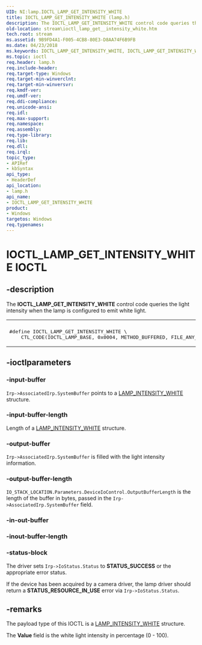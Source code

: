 ```yaml
---
UID: NI:lamp.IOCTL_LAMP_GET_INTENSITY_WHITE
title: IOCTL_LAMP_GET_INTENSITY_WHITE (lamp.h)
description: The IOCTL_LAMP_GET_INTENSITY_WHITE control code queries the light intensity when the lamp is configured to emit white light.
old-location: stream\ioctl_lamp_get__intensity_white.htm
tech.root: stream
ms.assetid: 9B9FD4A1-F005-4CB8-80E3-D8AA74F6B9FB
ms.date: 04/23/2018
ms.keywords: IOCTL_LAMP_GET_INTENSITY_WHITE, IOCTL_LAMP_GET_INTENSITY_WHITE control, IOCTL_LAMP_GET_INTENSITY_WHITE control code [Streaming Media Devices], lamp/IOCTL_LAMP_GET_INTENSITY_WHITE, stream.ioctl_lamp_get__intensity_white
ms.topic: ioctl
req.header: lamp.h
req.include-header: 
req.target-type: Windows
req.target-min-winverclnt: 
req.target-min-winversvr: 
req.kmdf-ver: 
req.umdf-ver: 
req.ddi-compliance: 
req.unicode-ansi: 
req.idl: 
req.max-support: 
req.namespace: 
req.assembly: 
req.type-library: 
req.lib: 
req.dll: 
req.irql: 
topic_type:
- APIRef
- kbSyntax
api_type:
- HeaderDef
api_location:
- lamp.h
api_name:
- IOCTL_LAMP_GET_INTENSITY_WHITE
product:
- Windows
targetos: Windows
req.typenames: 
---
```


# IOCTL_LAMP_GET_INTENSITY_WHITE IOCTL


## -description


The <b>IOCTL_LAMP_GET_INTENSITY_WHITE</b> 
   control code queries the light intensity when the lamp is configured to emit white light.
<div class="code"><span codelanguage=""><table>
<tr>
<th></th>
</tr>
<tr>
<td>
<pre>#define IOCTL_LAMP_GET_INTENSITY_WHITE \
    CTL_CODE(IOCTL_LAMP_BASE, 0x0004, METHOD_BUFFERED, FILE_ANY_ACCESS)</pre>
</td>
</tr>
</table></span></div>

## -ioctlparameters




### -input-buffer

<code>Irp-&gt;AssociatedIrp.SystemBuffer</code> points to a <a href="https://msdn.microsoft.com/library/windows/hardware/dn937006">LAMP_INTENSITY_WHITE</a> structure.


### -input-buffer-length

Length of a <a href="https://msdn.microsoft.com/library/windows/hardware/dn937006">LAMP_INTENSITY_WHITE</a> structure.


### -output-buffer

<code>Irp-&gt;AssociatedIrp.SystemBuffer</code> is filled with the light intensity information.


### -output-buffer-length

<code>IO_STACK_LOCATION.Parameters.DeviceIoControl.OutputBufferLength</code> is the length of the buffer in bytes, passed in the <code>Irp-&gt;AssociatedIrp.SystemBuffer</code> field.



### -in-out-buffer








### -inout-buffer-length








### -status-block

The driver sets <code>Irp-&gt;IoStatus.Status</code> to <b>STATUS_SUCCESS</b> or the appropriate error status.

If the device has been acquired by a camera driver, the lamp driver should return a <b>STATUS_RESOURCE_IN_USE</b> error via <code>Irp-&gt;IoStatus.Status</code>.


## -remarks



The payload type of this IOCTL is a <a href="https://msdn.microsoft.com/library/windows/hardware/dn937006">LAMP_INTENSITY_WHITE</a> structure.

The <b>Value</b> field is the white light intensity in percentage (0 - 100).



